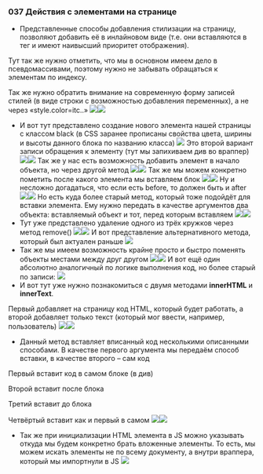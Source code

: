 ### **037 Действия с элементами на странице**

- Представленные способы добавления стилизации на страницу, позволяют добавить её в инлайновом виде (т.е. они вставляются в тег и имеют наивысший приоритет отображения).

Тут так же нужно отметить, что мы в основном имеем дело в псевдомассивами, поэтому нужно не забывать обращаться к элементам по индексу.

Так же нужно обратить внимание на современную форму записей стилей (в виде строки с возможностью добавления переменных), а не через «style.color=itc..»
![](../_png/Pasted%20image%2020220908195956.png)![](../_png/Pasted%20image%2020220908200002.png)
- И вот тут представлено создание нового элемента нашей страницы с классом black (в CSS заранее прописаны свойства цвета, ширины и высоты данного блока по названию класса)
![](../_png/Pasted%20image%2020220908200008.png)
Это второй вариант записи обращения к элементу (тут мы запихиваем див во враппер)
![](../_png/Pasted%20image%2020220908200013.png)![](../_png/Pasted%20image%2020220908200018.png)
Так же у нас есть возможность добавить элемент в начало объекта, но через другой метод
![](../_png/Pasted%20image%2020220908200028.png)![](../_png/Pasted%20image%2020220908200032.png)
Так же мы можем конкретно пометить после какого элемента мы вставляем блок
![](../_png/Pasted%20image%2020220908200039.png)![](../_png/Pasted%20image%2020220908200044.png)
Ну и несложно догадаться, что если есть before, то должен быть и after
![](../_png/Pasted%20image%2020220908200049.png)![](../_png/Pasted%20image%2020220908200053.png)
Но есть куда более старый метод, который тоже подойдёт для вставки элемента. Ему нужно передать в качестве аргументов два объекта: вставляемый объект и тот, перед которым вставляем
![](../_png/Pasted%20image%2020220908200057.png)![](../_png/Pasted%20image%2020220908200105.png)
- Тут уже представлено удаление одного из трёх кружков через метод remove()
![](../_png/Pasted%20image%2020220908200111.png)![](../_png/Pasted%20image%2020220908200116.png)
И вот представление альтернативного метода, который был актуален раньше
![](../_png/Pasted%20image%2020220908200120.png)
- Так же мы имеем возможность крайне просто и быстро поменять объекты местами между друг другом
![](../_png/Pasted%20image%2020220908200126.png)![](../_png/Pasted%20image%2020220908200132.png)
И вот ещё один абсолютно аналогичный по логике выполнения код, но более старый по записи:
![](../_png/Pasted%20image%2020220908200142.png)
- И вот тут уже нужно познакомиться с двумя методами **innerHTML** и **innerText**.

Первый добавляет на страницу код HTML, который будет работать, а второй добавляет только текст (который мог ввести, например, пользователь)
![](../_png/Pasted%20image%2020220908200151.png)![](../_png/Pasted%20image%2020220908200158.png)
- Данный метод вставляет вписанный код несколькими описанными способами. В качестве первого аргумента мы передаём способ вставки, в качестве второго – сам код

Первый вставит код в самом блоке (в див)

Второй вставит после блока

Третий вставит до блока

Четвёртый вставит как и первый в самом
![](../_png/Pasted%20image%2020220908200241.png)![](../_png/Pasted%20image%2020220908200245.png)
- Так же при инициализации HTML элемента в JS можно указывать откуда мы будем конкретно брать вложенные элементы. То есть, мы можем искать элементы не по всему документу, а внутри враппера, который мы импортнули в JS
![](../_png/Pasted%20image%2020220908200250.png)